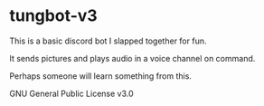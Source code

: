 # tungbot-v3
This is a basic discord bot I slapped together for fun.

It sends pictures and plays audio in a voice channel on command.

Perhaps someone will learn something from this.

GNU General Public License v3.0
